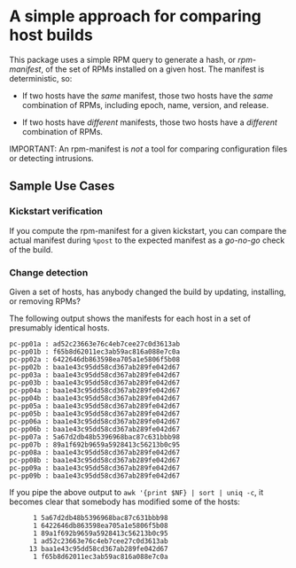 # A simple approach for comparing host builds #

This package uses a simple RPM query to generate a hash, or
_rpm-manifest_, of the set of RPMs installed on a given host. The
manifest is deterministic, so:

* If two hosts have the _same_ manifest, those two 
  hosts have the _same_ combination of RPMs, including
  epoch, name, version, and release.

* If two hosts have _different_ manifests, those two
  hosts have a _different_ combination of RPMs.

IMPORTANT: An rpm-manifest is _not_ a tool for comparing
configuration files or detecting intrusions.

## Sample Use Cases ##

### Kickstart verification ###

If you compute the rpm-manifest for a given kickstart,
you can compare the actual manifest during `%post` to
the expected manifest as a *go-no-go* check of the build.

### Change detection ###

Given a set of hosts, has anybody changed the build
by updating, installing, or removing RPMs?

The following output shows the manifests for each
host in a set of presumably identical hosts.

```
pc-pp01a : ad52c23663e76c4eb7cee27c0d3613ab
pc-pp01b : f65b8d62011ec3ab59ac816a088e7c0a
pc-pp02a : 6422646db863598ea705a1e5806f5b08
pc-pp02b : baa1e43c95dd58cd367ab289fe042d67
pc-pp03a : baa1e43c95dd58cd367ab289fe042d67
pc-pp03b : baa1e43c95dd58cd367ab289fe042d67
pc-pp04a : baa1e43c95dd58cd367ab289fe042d67
pc-pp04b : baa1e43c95dd58cd367ab289fe042d67
pc-pp05a : baa1e43c95dd58cd367ab289fe042d67
pc-pp05b : baa1e43c95dd58cd367ab289fe042d67
pc-pp06a : baa1e43c95dd58cd367ab289fe042d67
pc-pp06b : baa1e43c95dd58cd367ab289fe042d67
pc-pp07a : 5a67d2db48b5396968bac87c631bbb98
pc-pp07b : 89a1f692b9659a5928413c56213b0c95
pc-pp08a : baa1e43c95dd58cd367ab289fe042d67
pc-pp08b : baa1e43c95dd58cd367ab289fe042d67
pc-pp09a : baa1e43c95dd58cd367ab289fe042d67
pc-pp09b : baa1e43c95dd58cd367ab289fe042d67
```

If you pipe the above output to `awk '{print $NF} | sort | uniq -c`,
it becomes clear that somebody has modified some of the hosts:

```
      1 5a67d2db48b5396968bac87c631bbb98
      1 6422646db863598ea705a1e5806f5b08
      1 89a1f692b9659a5928413c56213b0c95
      1 ad52c23663e76c4eb7cee27c0d3613ab
     13 baa1e43c95dd58cd367ab289fe042d67
      1 f65b8d62011ec3ab59ac816a088e7c0a
```
